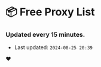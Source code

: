 # :package: Free Proxy List
### Updated every 15 minutes.

- Last updated: `2024-08-25 20:39`

:heart:
